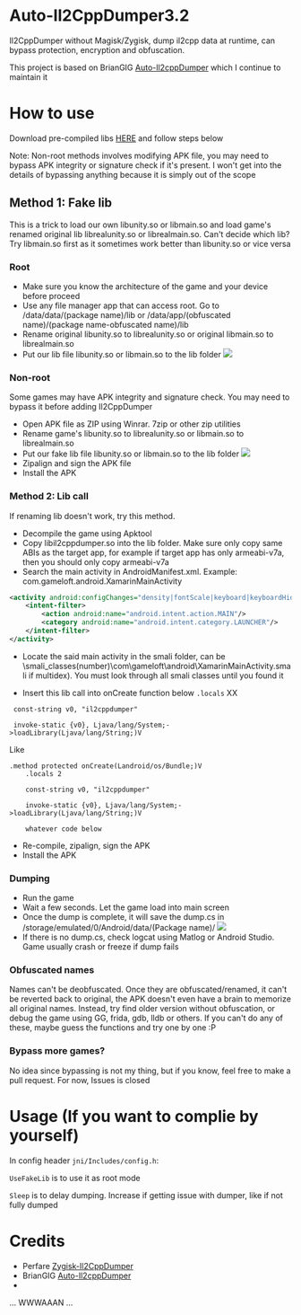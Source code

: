 # Auto-Il2CppDumper3.2
Il2CppDumper without Magisk/Zygisk, dump il2cpp data at runtime, can bypass protection, encryption and obfuscation.

This project is based on BrianGIG [Auto-Il2cppDumper](https://github.com/BryanGIG/Auto-Il2cppDumper) which I continue to maintain it

# How to use
Download pre-compiled libs [HERE](https://github.com/AndnixSH/Auto-Il2cppDumper/releases) and follow steps below

Note: Non-root methods involves modifying APK file, you may need to bypass APK integrity or signature check if it's present. I won't get into the details of bypassing anything because it is simply out of the scope

## Method 1: Fake lib
This is a trick to load our own libunity.so or libmain.so and load game's renamed original lib librealunity.so or librealmain.so. Can't decide which lib? Try libmain.so first as it sometimes work better than libunity.so or vice versa

### Root
- Make sure you know the architecture of the game and your device before proceed
- Use any file manager app that can access root. Go to /data/data/(package name)/lib or /data/app/(obfuscated name)/(package name-obfuscated name)/lib
- Rename original libunity.so to librealunity.so or original libmain.so to librealmain.so
- Put our lib file libunity.so or libmain.so to the lib folder
  ![](Images/1.png)

### Non-root
Some games may have APK integrity and signature check. You may need to bypass it before adding Il2CppDumper

- Open APK file as ZIP using Winrar. 7zip or other zip utilities
- Rename game's libunity.so to librealunity.so or libmain.so to librealmain.so
- Put our fake lib file libunity.so or libmain.so to the lib folder
  ![](Images/3.png)
- Zipalign and sign the APK file
- Install the APK

### Method 2: Lib call
If renaming lib doesn't work, try this method.

- Decompile the game using Apktool
- Copy libil2cppdumper.so into the lib folder. Make sure only copy same ABIs as the target app, for example if target app has only armeabi-v7a, then you should only copy armeabi-v7a
- Search the main activity in AndroidManifest.xml. Example: com.gameloft.android.XamarinMainActivity

```xml
<activity android:configChanges="density|fontScale|keyboard|keyboardHidden|layoutDirection|locale|mcc|mnc|navigation|orientation|screenLayout|screenSize|smallestScreenSize|touchscreen|uiMode" android:label="@string/icon_label" android:launchMode="singleTop" android:multiprocess="false" android:name="com.gameloft.android.XamarinMainActivity" android:resizeableActivity="false" android:screenOrientation="sensorLandscape" android:theme="@style/Theme.acp.notitlebar.fullscreen">
    <intent-filter>
        <action android:name="android.intent.action.MAIN"/>
        <category android:name="android.intent.category.LAUNCHER"/>
    </intent-filter>
</activity>
```

- Locate the said main activity in the smali folder, can be \smali_classes(number)\com\gameloft\android\XamarinMainActivity.smali if multidex). You must look through all smali classes until you found it

- Insert this lib call into onCreate function below `.locals` XX

```smali
 const-string v0, "il2cppdumper"
 
 invoke-static {v0}, Ljava/lang/System;->loadLibrary(Ljava/lang/String;)V
```

Like

```smali
.method protected onCreate(Landroid/os/Bundle;)V
    .locals 2

    const-string v0, "il2cppdumper"
 
    invoke-static {v0}, Ljava/lang/System;->loadLibrary(Ljava/lang/String;)V

    whatever code below
```

- Re-compile, zipalign, sign the APK
- Install the APK

### Dumping
- Run the game
- Wait a few seconds. Let the game load into main screen
- Once the dump is complete, it will save the dump.cs in /storage/emulated/0/Android/data/(Package name)/
  ![](Images/2.png)
- If there is no dump.cs, check logcat using Matlog or Android Studio. Game usually crash or freeze if dump fails

### Obfuscated names
Names can't be deobfuscated. Once they are obfuscated/renamed, it can't be reverted back to original, the APK doesn't even have a brain to memorize all original names. Instead, try find older version without obfuscation, or debug the game using GG, frida, gdb, lldb or others. If you can't do any of these, maybe guess the functions and try one by one :P

### Bypass more games?
No idea since bypassing is not my thing, but if you know, feel free to make a pull request. For now, Issues is closed

# Usage (If you want to complie by yourself)

In config header `jni/Includes/config.h`:

`UseFakeLib` is to use it as root mode

`Sleep` is to delay dumping. Increase if getting issue with dumper, like if not fully dumped

# Credits
- Perfare [Zygisk-Il2CppDumper](https://github.com/Perfare/Zygisk-Il2CppDumper)
- BrianGIG [Auto-Il2cppDumper](https://github.com/BryanGIG/Auto-Il2cppDumper)
- 
...
  WWWAAAN
  ...
